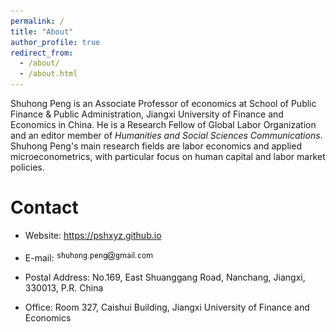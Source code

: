```yaml
---
permalink: /
title: "About"
author_profile: true
redirect_from: 
  - /about/
  - /about.html
---
```


Shuhong Peng is an Associate Professor of economics at School of Public Finance & Public Administration, Jiangxi University of Finance and Economics in China. He is a Research Fellow of Global Labor Organization and an editor member of *Humanities and Social Sciences Communications*. Shuhong Peng's main research fields are labor economics and applied microeconometrics, with particular focus on human capital and labor market policies.


# Contact

- Website: https://pshxyz.github.io 

- E-mail: ![](images/email.bmp)

- Postal Address: No.169, East Shuanggang Road, Nanchang, Jiangxi, 330013, P.R. China

- Office: Room 327, Caishui Building, Jiangxi University of Finance and Economics



```


